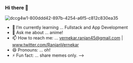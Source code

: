 ### Hi there 👋

                  
![dccg4w1-800ddd42-897b-4254-a6f5-c812c830ea35](https://user-images.githubusercontent.com/126017989/220445641-75d59224-ed0f-4af2-9c7b-482624c9a0b2.png)


- 🌱 I’m currently learning ... Fullstack and App Development
- 💬 Ask me about ... anime!
- 📫 How to reach me: ... vernekar.ranjan45@gmail.com  |  www.twitter.com/RanjanVernekar
- 😄 Pronouns: ...   oh! 
- ⚡ Fun fact: ...   share memes only.
-->
